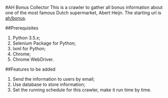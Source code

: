 #AH Bonus Collector
This is a crawler to gather all bonus information about one of the most famous Dutch supermarket, Abert Heijn. The starting url is [ah/bonus](https://www.ah.nl/bonus/).

##Prerequisites
1. Python 3.5.x;
2. Selenium Package for Python;
3. lxml for Python;
4. Chrome;
5. Chrome WebDriver.

##Features to be added
1. Send the information to users by email;
2. Use database to store information;
3. Set the running schedule for this crawler, make it run time by time.
